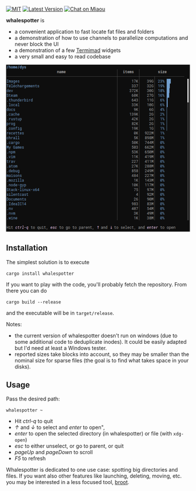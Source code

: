 [![MIT][s2]][l2] [![Latest Version][s1]][l1] [![Chat on Miaou][s3]][l3]

[s1]: https://img.shields.io/crates/v/whalespotter.svg
[l1]: https://crates.io/crates/whalespotter

[s2]: https://img.shields.io/badge/license-MIT-blue.svg
[l2]: LICENSE

[s3]: https://miaou.dystroy.org/static/shields/room.svg
[l3]: https://miaou.dystroy.org/3?broot

**whalespotter** is

* a convenient application to fast locate fat files and folders
* a demonstration of how to use channels to parallelize computations and never block the UI
* a demonstration of a few [Termimad](https://github.com/Canop/termimad/) widgets
* a very small and easy to read codebase

![screen](img/screen.png)

## Installation

The simplest solution is to execute

	cargo install whalespotter

If you want to play with the code, you'll probably fetch the repository. From there you can do

	cargo build --release

and the executable will be in `target/release`.

Notes:

* the current version of whalespotter doesn't run on windows (due to some additional code to deduplicate inodes). It could be easily adapted but I'd need at least a Windows tester.
* reported sizes take blocks into account, so they may be smaller than the nominal size for sparse files (the goal is to find what takes space in your disks).


## Usage

Pass the desired path:

	whalespotter ~

* Hit *ctrl-q* to quit
* *↑* and *↓* to select and *enter* to open",
* *enter* to open the selected directory (in whalespotter) or file (with `xdg-open`)
* *esc* to either unselect, or go to parent, or quit
* *pageUp* and *pageDown* to scroll
* *F5* to refresh

Whalespotter is dedicated to one use case: spotting big directories and files. If you want also other features like launching, deleting, moving, etc. you may be interested in a less focused tool, [broot](https://github.com/Canop/broot).
